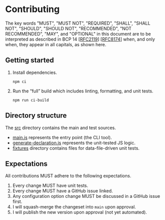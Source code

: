# Contributing

The key words "MUST", "MUST NOT", "REQUIRED", "SHALL", "SHALL NOT", "SHOULD", "SHOULD NOT", "RECOMMENDED", "NOT RECOMMENDED", "MAY", and "OPTIONAL" in this document are to be interpreted as described in BCP 14 [[RFC2119]] [[RFC8174]] when, and only when, they appear in all capitals, as shown here.

## Getting started

1. Install dependencies.

   ```shell
   npm ci
   ```

2. Run the “full” build which includes linting, formatting, and unit tests.

   ```shell
   npm run ci-build
   ```

## Directory structure

The [src](./src) directory contains the main and test sources.

- [main.js](./src/main.js) represents the entry point (the CLI tool).
- [generate-declaration.js](./src/generate-declaration.js) represents the unit-tested JS logic.
- [fixtures](./src/fixtures) directory contains files for data-file-driven unit tests.

## Expectations

All contributions MUST adhere to the following expectations.

1. Every change MUST have unit tests.
2. Every change MUST have a GitHub issue linked.
3. Any configuration option change MUST be discussed in a GitHub issue first.
4. I will squash-merge the changeset into `main` upon approval.
5. I will publish the new version upon approval (not yet automated).

[RFC2119]: https://www.rfc-editor.org/rfc/rfc2119
[RFC8174]: https://www.rfc-editor.org/rfc/rfc8174
